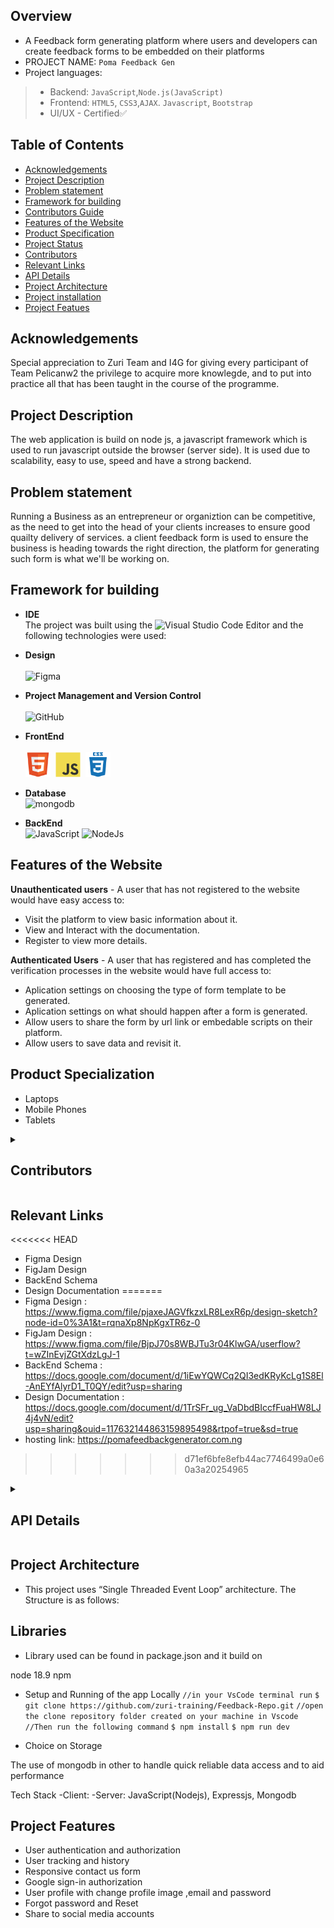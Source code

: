 ## Overview
*  A Feedback form generating platform where users and developers can create feedback forms to be embedded on their platforms
* PROJECT NAME: `Poma Feedback Gen`
* Project languages: 
> * Backend: `JavaScript`,`Node.js(JavaScript)`
> * Frontend: `HTML5`, `CSS3`,`AJAX`. `Javascript`, `Bootstrap`
> * UI/UX - Certified✅

## Table of Contents

* [Acknowledgements](#acknowledgements)
* [Project Description](#project-description)
* [Problem statement](#problem-statement)
* [Framework for building](#framework-for-building)
* [Contributors Guide](#contributors-guide)
* [Features of the Website](#features-of-the-website)
* [Product Specification](#product-specialization)
* [Project Status](#project-status)
* [Contributors](#contributors)
* [Relevant Links](#relevant-links)
* [API Details](#api-details)
* [Project Architecture](#project-architecture)
* [Project installation](#project-installation)
* [Project Featues](#project-features)


## Acknowledgements
Special appreciation to Zuri Team and I4G for giving every
participant of Team Pelicanw2 the privilege to acquire more
knowlegde, and to put into practice all that has been taught
in the course of the programme.

## Project Description
The web application is build on node js, a javascript framework which is used to run javascript outside the browser (server side). It is used due to scalability, easy to use, speed and have a strong backend.

## Problem statement
Running a Business as an entrepreneur or organiztion can be competitive, as the need to get into the head of your clients increases to ensure good quailty delivery of services. a client feedback form is used to ensure the business is heading towards the right direction, the platform for generating such form is what we'll be working on.

## Framework for building

* __IDE__ </br>
The project was built using the ![Visual Studio Code](https://img.shields.io/badge/Visual%20Studio%20Code-0078d7.svg?style=for-the-badge&logo=visual-studio-code&logoColor=white) Editor and the following technologies were used: <br/>
* __Design__<br/><br/>
        ![Figma](https://img.shields.io/badge/figma-%23F24E1E.svg?style=for-the-badge&logo=figma&logoColor=white)
* __Project Management and Version Control__<br/><br/>
        ![GitHub](https://img.shields.io/badge/github-%23121011.svg?style=for-the-badge&logo=github&logoColor=white)

        
* __FrontEnd__<br/><br/>
      <img src="https://github.com/devicons/devicon/blob/master/icons/html5/html5-original.svg" title="HTML5" alt="HTML" width="40" height="40"/>&nbsp;
      <img src="https://github.com/devicons/devicon/blob/master/icons/javascript/javascript-original.svg" title="JavaScript" alt="JavaScript" width="40" height="40"/>&nbsp;
      <img src="https://github.com/devicons/devicon/blob/master/icons/css3/css3-plain-wordmark.svg"  title="CSS3" alt="CSS" width="40" height="40"/>&nbsp;

* __Database__<br/>
        ![mongodb](https://icons8.com/icon/tBBf3P8HL0vR/mongodb-a-cross-platform-document-oriented-database-program)

* __BackEnd__<br/>
        ![JavaScript](https://icons8.com/icon/108784/javascript)
        ![NodeJs](https://icons8.com/icon/54087/nodejs)

## Features of the Website
__Unauthenticated users__ - A user that has not registered to the website
would have easy access to: <br/> 

* Visit the platform to view basic information about it.
* View and Interact with the documentation.
* Register to view more details.

__Authenticated Users__ - A user that has registered and has completed the
verification processes in the website would have full access to: <br/>

* Aplication settings  on choosing the type of form template to be generated.
* Aplication settings on what should happen after a form is generated.
* Allow users to share the form by url link or embedable scripts on their platform. 
* Allow users to save data and revisit it.

## Product Specialization
* Laptops
* Mobile Phones
* Tablets

<details>

<summary>

## Contributors

</summary>
__Team Administrators__ <br/>
Abiola Folarin (Team-lead)

__Designers__ <br/>
* Ayo Oladiran

* Ijeoma Ikegbunam

* Folarin Abiola

* Aneke Harriet

* Feyisara Oyeleke

* Mary Dania

* Adejoke Adeyanju

* Daniel Ekeleme

* Sakeenah Ahmedkokori

* Kaosarat Atobiloye

* Nnene Bright-Victor

* Onunwa Gideon

<br/>

__BackEnd Contributors__ <br/>
* Bello Bello

* Nnanna Divine

* Paul Adeleye

* Owolabi Jesuseun Kayode

<br/>

__FrontEnd Contributors__ <br/>
* Ramat Ajakaye


</details>

## Relevant Links
<<<<<<< HEAD
* Figma Design
* FigJam Design
* BackEnd Schema
* Design Documentation
=======
* Figma Design : https://www.figma.com/file/pjaxeJAGVfkzxLR8LexR6p/design-sketch?node-id=0%3A1&t=rqnaXp8NpKgxTR6z-0
* FigJam Design : https://www.figma.com/file/BjpJ70s8WBJTu3r04KlwGA/userflow?t=wZInEvjZGtXdzLgJ-1
* BackEnd Schema : https://docs.google.com/document/d/1iEwYQWCq2QI3edKRyKcLg1S8El-AnEYfAlyrD1_T0QY/edit?usp=sharing
* Design Documentation : https://docs.google.com/document/d/1TrSFr_ug_VaDbdBIccfFuaHW8LJ4j4vN/edit?usp=sharing&ouid=117632144863159895498&rtpof=true&sd=true
* hosting link: https://pomafeedbackgenerator.com.ng
>>>>>>> d71ef6bfe8efb44ac7746499a0e60a3a20254965

<details>

<summary> 

## API Details 

</summary>

</details>

</details>



## Project Architecture
 
*  This project uses “Single Threaded Event Loop” architecture. The 
Structure is as follows:

## Libraries
* Library used can be found in package.json and it build on

 node 18.9
 npm

* Setup and Running of the app Locally
`//in your VsCode terminal run`
`$ git clone https://github.com/zuri-training/Feedback-Repo.git`
`//open the clone repository folder created on your machine in Vscode`
`//Then run the following command`
`$ npm install`
`$ npm run dev`

* Choice on Storage

The use of mongodb in other to handle quick reliable data access and to aid performance

Tech Stack
-Client:
-Server: JavaScript(Nodejs), Expressjs, Mongodb

## Project Features
* User authentication and authorization
* User tracking and history
* Responsive contact us form
* Google sign-in authorization
* User profile with change  profile image ,email and password
* Forgot password and Reset
* Share to social media accounts






